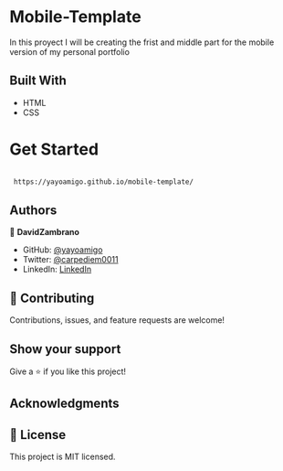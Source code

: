 # Mobile-Template
In this proyect I will be creating the frist and middle part  for the mobile version of my personal portfolio 

## Built With
- HTML
- CSS
# Get Started


```bash

 https://yayoamigo.github.io/mobile-template/

```

## Authors

👤 **DavidZambrano**

- GitHub: [@yayoamigo](https://github.com/yayoamigo)
- Twitter: [@carpediem0011](https://twitter.com/carpediem0011)
- LinkedIn: [LinkedIn](https://www.linkedin.com/in/david-zambrano-corral-b87a4198/)


## 🤝 Contributing

Contributions, issues, and feature requests are welcome!



## Show your support

Give a ⭐️ if you like this project!

## Acknowledgments


## 📝 License

This project is MIT licensed.

